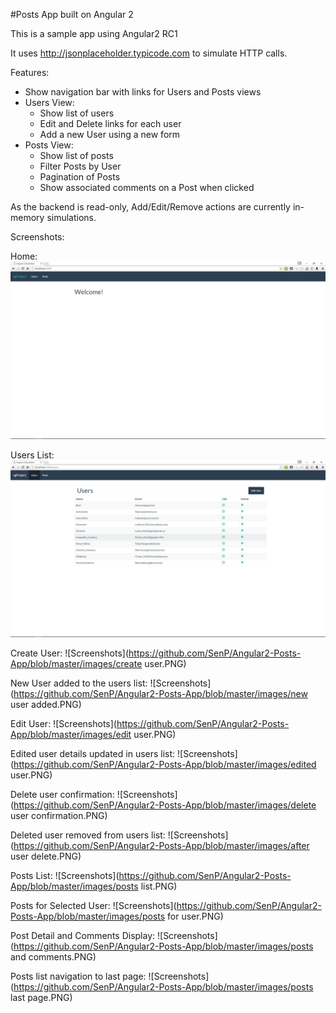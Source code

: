 #Posts App built on Angular 2

This is a sample app using Angular2 RC1

It uses http://jsonplaceholder.typicode.com to simulate HTTP calls.

Features:

  - Show navigation bar with links for Users and Posts views
  - Users View:
    - Show list of users
    - Edit and Delete links for each user
    - Add a new User using a new form
  - Posts View:
  	- Show list of posts
    - Filter Posts by User
    - Pagination of Posts
    - Show associated comments on a Post when clicked

As the backend is read-only, Add/Edit/Remove actions are currently in-memory simulations.

Screenshots:

Home:
![Home](https://github.com/SenP/Angular2-Posts-App/blob/master/images/home.png)

Users List:
![Users List](https://github.com/SenP/Angular2-Posts-App/blob/master/images/users.png)

Create User:
![Screenshots](https://github.com/SenP/Angular2-Posts-App/blob/master/images/create user.PNG)

New User added to the users list:
![Screenshots](https://github.com/SenP/Angular2-Posts-App/blob/master/images/new user added.PNG)

Edit User:
![Screenshots](https://github.com/SenP/Angular2-Posts-App/blob/master/images/edit user.PNG)

Edited user details updated in users list:
![Screenshots](https://github.com/SenP/Angular2-Posts-App/blob/master/images/edited user.PNG)

Delete user confirmation:
![Screenshots](https://github.com/SenP/Angular2-Posts-App/blob/master/images/delete user confirmation.PNG)

Deleted user removed from users list:
![Screenshots](https://github.com/SenP/Angular2-Posts-App/blob/master/images/after user delete.PNG)

Posts List:
![Screenshots](https://github.com/SenP/Angular2-Posts-App/blob/master/images/posts list.PNG)

Posts for Selected User:
![Screenshots](https://github.com/SenP/Angular2-Posts-App/blob/master/images/posts for user.PNG)

Post Detail and Comments Display:
![Screenshots](https://github.com/SenP/Angular2-Posts-App/blob/master/images/posts and comments.PNG)

Posts list navigation to last page:
![Screenshots](https://github.com/SenP/Angular2-Posts-App/blob/master/images/posts last page.PNG)

